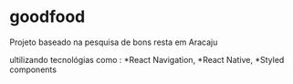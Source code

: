 # goodfood
Projeto baseado na pesquisa de bons resta  em Aracaju

ultilizando tecnológias como :
*React Navigation,
*React Native,
*Styled components
